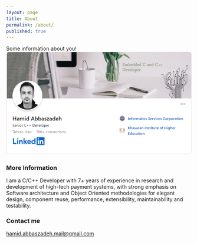```yaml
---
layout: page
title: About
permalink: /about/
published: true
---
```


Some information about you!
[![](https://raw.githubusercontent.com/hamid-abbaszadeh/hamid-abbaszadeh.github.io/master/images/mylinkedin.png)](https://www.linkedin.com/in/hamid-abbaszadeh-535749115/)


### More Information

I am a C/C++ Developer with 7+ years of experience in research and development of high-tech payment systems, with strong emphasis on Software architecture and Object Oriented methodologies for elegant design, component reuse, performance, extensibility, maintainability and testability.

### Contact me

[hamid.abbaszadeh.mail@gmail.com](mailto:hamid.abbaszadeh.mail@gmail.com)
